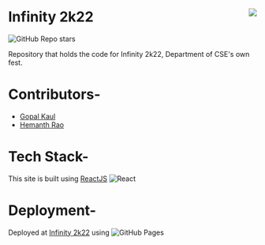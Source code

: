 # Infinity 2k22 <img src="https://img.shields.io/badge/react-%2320232a.svg?style=for-the-badge&logo=react&logoColor=%2361DAFB" align="right" />
![GitHub Repo stars](https://img.shields.io/github/stars/gopal-kaul/infinity2k22?style=social)

Repository that holds the code for Infinity 2k22, Department of CSE's own fest.

# Contributors-

- [Gopal Kaul](https://www.github.com/gopal-kaul)
- [Hemanth Rao](https://github.com/HemanthRa0)

# Tech Stack-

This site is built using [ReactJS](https://reactjs.org/) ![React](https://img.shields.io/badge/react-%2320232a.svg?style=for-the-badge&logo=react&logoColor=%2361DAFB)

# Deployment-

Deployed at [Infinity 2k22](https://infinity2k22.vercel.app) using ![GitHub Pages](https://img.shields.io/badge/github-%23121011.svg?style=for-the-badge&logo=github&logoColor=white)
